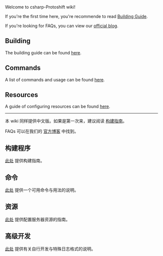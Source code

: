 Welcome to csharp-Protoshift wiki!

If you're the first time here, you're recommende to read [Building Guide](EN_Building.md).

If you're looking for FAQs, you can view our [official blog](https://yyheggegg.github.io/mihomo-gio-blogs/).

## Building

The building guide can be found [here](EN_Building.md).

## Commands

A list of commands and usage can be found [here](EN_Commands.md).

## Resources

A guide of configuring resources can be found [here](EN_Resources.md).

-----------------

本 wiki 同样提供中文版。如果是第一次来，建议阅读 [构建指南](CN_Building.md)。

FAQs 可以在我们的 [官方博客](https://yyheggegg.github.io/mihomo-gio-blogs/) 中找到。

## 构建程序

[此处](CN_Building.md) 提供构建指南。

## 命令

[此处](CN_Commands.md) 提供一个可用命令与用法的说明。

## 资源

[此处](CN_Resources.md) 提供配置服务器资源的指南。

## 高级开发

[此处](CN_Development.md) 提供有关自行开发与特殊日志格式的说明。
